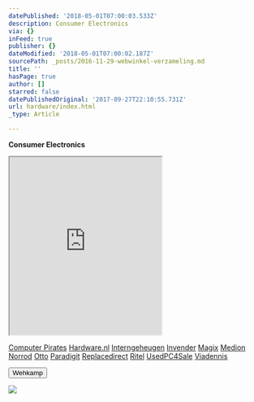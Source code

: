 ```yaml
---
datePublished: '2018-05-01T07:00:03.533Z'
description: Consumer Electronics
via: {}
inFeed: true
publisher: {}
dateModified: '2018-05-01T07:00:02.187Z'
sourcePath: _posts/2016-11-29-webwinkel-verzameling.md
title: ''
hasPage: true
author: []
starred: false
datePublishedOriginal: '2017-09-27T22:10:55.731Z'
url: hardware/index.html
_type: Article

---
```

**Consumer Electronics**

<iframe src="https://the-grid.github.io/ed-userhtml/?g=eJzdWF1z4jYUfedXqMyEN_C3wYDJpGQ7u500zQMP3aeMkG9sD7LskcSabKf_vdfGJE52ycc05qEMYyFh69xzfK507fkvl38uV19vPpFEZ3zRmx8aoBE2RtMqfc9h0YvSb-TvHsFPRnfDMo10MiW2b5rFblYPJ5DGiZ4Sa1IN4UDvH5ykuXq-zqP7Ra_Xm1OSSLgL-4nWxdQwyrIcXTBQUSqB6ZHgfaKpjEGH_ds1p2LTX8zTLCZKsifXrPOMyup840tGY1CGTiCWaWQIiEDihZGCYQnrMhUb4Mp4-CloBsKgCDlsMAsR9wnliPh59ccV0Vudy5RiIHXsYX_P1aqZNiSxQ7C3ziWCTc0ZBmnQBTlCj6druqYjlmenIXcA_EhiPzDTbKQljQAPbANyJEAb5yy0PN81BzQrZlk4sTx7EtQdGlqOM_atuiPDutmGJ5MDdoUEpbq71QpD5dr1ahmYcV6moT3xTX8vhUpDy_R9u-5w7Lhjzw78ulsqlEECD_siv8s5z8sTZUBGWefWx6lBCqqhClOjQbQOA9O9tezbvR9uG0Oc2b-diPZDRF1zXwPVw7SO9CTMDngfxusYLZZoDidbqQ94b6Rlt2nZb6BVZW6BAQqQhcxjSbOMYsy8Wq4NxlO22R_Pi9Aa6HAr-UCFrmOZg7tw9dfVAAfCap4z5wJNjN895_r6QUUh_DXnw2uIkNeJFEM8BP_vRvBeNALDzN0qleRFk9ypiGA3oqrYVWluO04wbiX6dVkOmXoh3Z8tgov5sg2wIF1I1eLQcdowELhT8iJPRR1us202ohVJUWnmOe4zxaLoXYo9BelIszZIh6odKTBs2zWdpsCw7J8VFy3dtm_TLQIhUhUBrbO2k6R8hPiAKuR4Yh4RzfMs71XNsEh6j2ifdgXUgnSiF-xn73gNQwtjNRBDAtsYRL3kN1WKHZh2Kxe_PDmxnZO913TaY4Buo3Qi2TMyXUn3aqnrmvbksdL1PMcfHyrdm8vh71erd9a7FaDSVKdsGCkmatwKw2gmb62hT2NpAdY6PFB_fIJFxmezw6MrRYlmpGEvcgGzPjFecM99Lqt9Fu9XtYMUqYhr67gTZ_y2CvcHr3w9zNiJQZp4P9AYPyml5N0oEYfCiWb459SyTIs7DLYGk1ikpt-gGTW5FUwcd7HMc77mWyBJnkGBzHhaqbP6n6l1vaWCAbngnNzIPNoyrcgNRkaem0uBiEboP3R6mcvN4d0I-v674VvjAL2_vLTMIPACo79YVlqTzyhqDTM39u9a5sb-fc6_iAkZrA" height="350" style=""></iframe>

[Computer Pirates][0]
[Hardware.nl][1]
[Interngeheugen][2]
[Invender][3]
[Magix][4]
[Medion][5]
[Norrod][6]
[Otto][7]
[Paradigit][8]
[Replacedirect][9]
[Ritel][10]
[UsedPC4Sale][11]
[Viadennis][12]

<button data-role="cta" style="">Wehkamp</button>

![](https://the-grid-user-content.s3-us-west-2.amazonaws.com/d4d8e480-281e-41f8-a31e-4427722137e0.png)

[0]: http://www.computerpirates.com/
[1]: http://www.hardware.nl/
[2]: http://www.interngeheugen.com/tt/?tt=2902_12_133761_Interngeheugen&r=%2F
[3]: http://www.invender.nl/ttiv/index.php?tt=352_12_133761_Invender&r=%2F
[4]: http://www.magix.com/ap/tradetracker/?tt=2074_12_133761_Magix&r=%2F
[5]: http://tc.tradetracker.net/?c=3452&m=12&a=133761
[6]: http://www.norrod.nl/tt/index.aspx?tt=23396_12_133761_Norrod&r=%2F
[7]: http://www.otto.nl/
[8]: http://www.paradigit.nl/tt/index.aspx?tt=5043_12_133761_Paradigit&r=%2F
[9]: http://www.replacedirect.nl/
[10]: http://www.ritel.nl/telecom/?tt=668_12_133761_Ritel&r=%2F
[11]: http://tc.tradetracker.net/?c=20400&m=12&a=133761&r=UsedPC4sale&u=%2F
[12]: http://www.viadennis.nl/computer/?tt=15804_12_133761_Viadennis&r=%2F